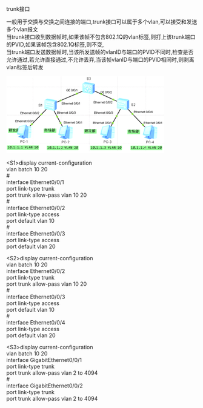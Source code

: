 trunk接口

一般用于交换与交换之间连接的端口,trunk接口可以属于多个vlan,可以接受和发送多个vlan报文  
当trunk接口收到数据帧时,如果该帧不包含802.1Q的vlan标签,则打上该trunk端口的PVID,如果该帧包含802.1Q标签,则不变,  
当trunk端口发送数据帧时,当该所发送帧的vlanID与端口的PVID不同时,检查是否允许通过,若允许直接通过,不允许丢弃,当该帧vlanID与端口的PVID相同时,则剥离vlan标签后转发

![](media/b4f31179f56606962cc1e716b4a65ada.png)

  
  
  
\<S1\>display current-configuration  
vlan batch 10 20  
\#  
interface Ethernet0/0/1  
port link-type trunk  
port trunk allow-pass vlan 10 20  
\#  
interface Ethernet0/0/2  
port link-type access  
port default vlan 10  
\#  
interface Ethernet0/0/3  
port link-type access  
port default vlan 20

\<S2\>display current-configuration  
vlan batch 10 20  
interface Ethernet0/0/2  
port link-type trunk  
port trunk allow-pass vlan 10 20  
\#  
interface Ethernet0/0/3  
port link-type access  
port default vlan 10  
\#  
interface Ethernet0/0/4  
port link-type access  
port default vlan 20

\<S3\>display current-configuration  
vlan batch 10 20  
interface GigabitEthernet0/0/1  
port link-type trunk  
port trunk allow-pass vlan 2 to 4094  
\#  
interface GigabitEthernet0/0/2  
port link-type trunk  
port trunk allow-pass vlan 2 to 4094
